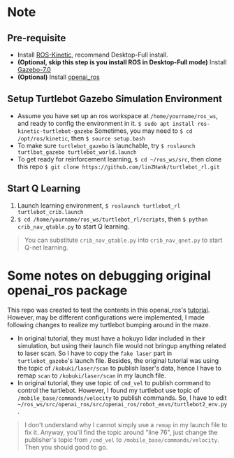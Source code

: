 # Note

## Pre-requisite
- Install [ROS-Kinetic](http://wiki.ros.org/kinetic/Installation/Ubuntu), recommand Desktop-Full install.
- **(Optional, skip this step is you install ROS in Desktop-Full mode)** Install [Gazebo-7.0](http://gazebosim.org/tutorials?tut=install_ubuntu&ver=7.0)
- **(Optional)** Install [openai_ros](https://bitbucket.org/theconstructcore/openai_ros.git) 

## Setup Turtlebot Gazebo Simulation Environment
- Assume you have set up an ros workspace at `/home/yourname/ros_ws`, and ready to config the environment in it. 
`$ sudo apt install ros-kinetic-turtlebot-gazebo`
Sometimes, you may need to `$ cd /opt/ros/kinetic`, then `$ source setup.bash`
- To make sure `turtlebot_gazebo` is launchable, try `$ roslaunch turtlbot_gazebo turtlebot_world.launch`
- To get ready for reinforcement learning, `$ cd ~/ros_ws/src`, then clone this repo `$ git clone https://github.com/linZHank/turtlebot_rl.git`

## Start Q Learning
1. Launch learning environment, `$ roslaunch turtlebot_rl turtlebot_crib.launch` 
2. `$ cd /home/yourname/ros_ws/turtlebot_rl/scripts`, then `$ python crib_nav_qtable.py` to start Q learning.
> You can substitute `crib_nav_qtable.py` into `crib_nav_qnet.py` to start Q-net learning.

# Some notes on debugging original openai\_ros package
This repo was created to test the contents in this openai_ros's [tutorial](http://wiki.ros.org/openai_ros/TurtleBot2%20with%20openai_ros).
However, may be different configurations were implemented, I made following changes to realize my turtlebot bumping around in the maze. <br/>
- In original tutorial, they must have a hokuyo lidar included in their simulation, 
but using their launch file would not bringup anything related to laser scan. 
So I have to copy the `fake laser` part in `turtlebot_gazebo`'s launch file.
Besides, the original tutorial was using the topic of `/kobuki/laser/scan` to publish laser's data,
hence I have to remap `scan` to `/kobuki/laser/scan` in my launch file.
- In original tutorial, they use topic of `cmd_vel` to publish command to control the turtlebot.
However, I found my turtlebot use topic of `/mobile_base/commands/velocity` to publish commands.
So, I have to edit ` ~/ros_ws/src/openai_ros/src/openai_ros/robot_envs/turtlebot2_env.py`.
> I don't understand why I cannot simply use a `remap` in my launch file to fix it.
Anyway, you'll find the topic around "line 76", just change the publisher's topic from `/cmd_vel` to `/mobile_base/commands/velocity`.
Then you should good to go.

